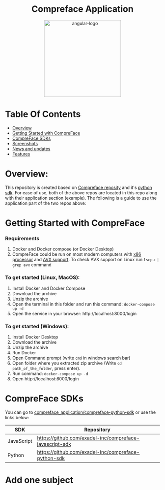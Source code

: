 <h1 align="center">Compreface Application</h1>
<p align="center">
    <a target="_blank" href="https://exadel.com/solutions/compreface/">
  <img src="https://user-images.githubusercontent.com/3736126/147130206-17234c47-8d40-490f-8d93-57014fa6d87e.png" alt="angular-logo" height="250px"/>
 </a>
</p>

# Table Of Contents
    
  * [Overview](#overview)
  * [Getting Started with CompreFace](#getting-started-with-compreface)
  * [CompreFace SDKs](#compreface-sdks)
  * [Screenshots](#add-one-subject)
  * [News and updates](#news-and-updates)
  * [Features](#features)

# Overview:
This repository is created based on [Compreface reposity](https://github.com/exadel-inc/CompreFace) and it's [python sdk](https://github.com/exadel-inc/compreface-python-sdk). For ease of use, both of the above repos are located in this repo along with their application section (example).
The following is a guide to use the application part of the two repos above:

# Getting Started with CompreFace

### Requirements

1. Docker and Docker compose (or Docker Desktop)
2. CompreFace could be run on most modern computers with [x86 processor](https://en.wikipedia.org/wiki/X86) and [AVX support](https://en.wikipedia.org/wiki/Advanced_Vector_Extensions).
   To check AVX support on Linux run `lscpu | grep avx` command

### To get started (Linux, MacOS):

1. Install Docker and Docker Compose
2. Download the archive
3. Unzip the archive
4. Open the terminal in this folder and run this command: `docker-compose up -d`
5. Open the service in your browser: http://localhost:8000/login

### To get started (Windows):

1. Install Docker Desktop
2. Download the archive
3. Unzip the archive
4. Run Docker
5. Open Command prompt (write `cmd` in windows search bar)
6. Open folder where you extracted zip archive (Write `cd path_of_the_folder`, press enter).
7. Run command: `docker-compose up -d`
8. Open http://localhost:8000/login

# CompreFace SDKs
You can go to [compreface_application/compreface-python-sdk](https://github.com/a2ds/compreface_application/tree/main/compreface-python-sdk-main/compreface-python-sdk-main) or use the links below:

| SDK        | Repository                                              |
|------------|---------------------------------------------------------|
| JavaScript | https://github.com/exadel-inc/compreface-javascript-sdk |
| Python     | https://github.com/exadel-inc/compreface-python-sdk     |

# Add one subject

